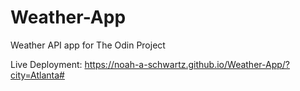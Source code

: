 # Weather-App
Weather API app for The Odin Project

Live Deployment: https://noah-a-schwartz.github.io/Weather-App/?city=Atlanta# 
